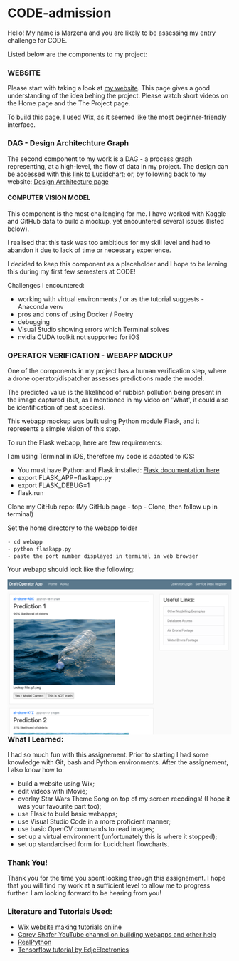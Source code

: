 # CODE-admission

Hello!
My name is Marzena and you are likely to be assessing my entry challenge for CODE.

Listed below are the components to my project:


### WEBSITE
Please start with taking a look at [my website](https://maziiw.wixsite.com/code-takeme). This page gives a good understanding of the idea behing the project. Please watch short videos on the Home page and the The Project page.

To build this page, I used Wix, as it seemed like the most beginner-friendly interface.

### DAG - Design Architechture Graph
The second component to my work is a DAG - a process graph representing, at a high-level, the flow of data in my project. 
The design can be accessed with [this link to Lucidchart](https://lucid.app/lucidchart/invitations/accept/5a5dd57a-ba2c-4b35-b729-de1df90ae760);
or, by following back to my website: [Design Architecture page](https://maziiw.wixsite.com/code-takeme/design-architecture)


#### COMPUTER VISION MODEL
This component is the most challenging for me. I have worked with Kaggle and GitHub data to build a mockup, yet encountered several issues (listed below). 

I realised that this task was too ambitious for my skill level and had to abandon it due to lack of time or necessary experience.

I decided to keep this component as a placeholder and I hope to be lerning this during my first few semesters at CODE!

Challenges I encountered:
   - working with virtual environments / or as the tutorial suggests - Anaconda venv
   - pros and cons of using Docker / Poetry
   - debugging
   - Visual Studio showing errors which Terminal solves
   - nvidia CUDA toolkit not supported for iOS


### OPERATOR VERIFICATION - WEBAPP MOCKUP
One of the components in my project has a human verification step, where a drone operator/dispatcher assesses predictions made the model. 

The predicted value is the likelihood of rubbish pollution being present in the image captured (but, as I mentioned in my video on 'What', it could also be identification of pest species). 

This webapp mockup was built using Python module Flask, and it represents a simple vision of this step.

To run the Flask webapp, here are few requirements:

I am using Terminal in iOS, therefore my code is adapted to iOS:

   - You must have Python and Flask installed: [Flask documentation here](https://flask.palletsprojects.com/en/1.1.x/installation/)
   - export FLASK_APP=flaskapp.py
   - export FLASK_DEBUG=1
   - flask.run

Clone my GitHub repo: (My GitHub page - top - Clone, then follow up in terminal)

Set the home directory to the webapp folder

    - cd webapp
    - python flaskapp.py
    - paste the port number displayed in terminal in web browser

 Your webapp should look like the following:
 
 <img src="webapp_screenshot.png" alt="Webapp Should look Like This" style="float: left; margin-right: 10px;" />
 
      My website should provide a screen recoding should you have issues running the ap.

 ### What I Learned:
 I had so much fun with this assignement. Prior to starting I had some knowledge with Git, bash and Python environments.
 After the assignement, I also know how to:
 - build a website using Wix;
 - edit videos with iMovie;
 - overlay Star Wars Theme Song on top of my screen recodings! (I hope it was your favourite part too);
 - use Flask to build basic webapps;
 - use Visual Studio Code in a more proficient manner;
 - use basic OpenCV commands to read images;
 - set up a virtual environment (unfortunately this is where it stopped);
 - set up standardised form for Lucidchart flowcharts.

 ### Thank You!
Thank you for the time you spent looking through this assignement. I hope that you will find my work at a sufficient level to allow me to progress further. I am looking forward to be hearing from you!

 ### Literature and Tutorials Used:
- [Wix website making tutorials online](https://www.youtube.com/watch?v=7R3ZywgdCZI)
- [Corey Shafer YouTube channel on building webapps and other help](https://www.youtube.com/user/schafer5)
- [RealPython](https://realpython.com/python-virtual-environments-a-primer/)
- [Tensorflow tutorial by EdjeElectronics](https://github.com/tensorflow/models)
